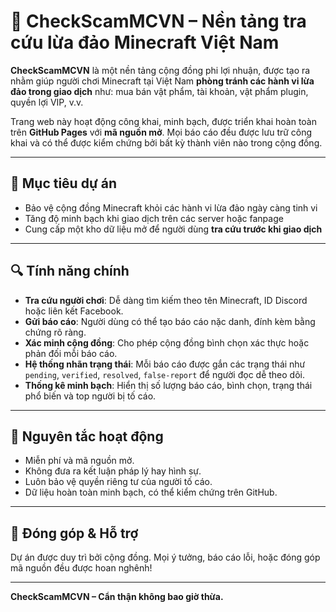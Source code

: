 # 🌌 CheckScamMCVN – Nền tảng tra cứu lừa đảo Minecraft Việt Nam

**CheckScamMCVN** là một nền tảng cộng đồng phi lợi nhuận, được tạo ra nhằm giúp người chơi Minecraft tại Việt Nam **phòng tránh các hành vi lừa đảo trong giao dịch** như: mua bán vật phẩm, tài khoản, vật phẩm plugin, quyền lợi VIP, v.v.

Trang web này hoạt động công khai, minh bạch, được triển khai hoàn toàn trên **GitHub Pages** với **mã nguồn mở**. Mọi báo cáo đều được lưu trữ công khai và có thể được kiểm chứng bởi bất kỳ thành viên nào trong cộng đồng.

---

## 🎯 Mục tiêu dự án

- Bảo vệ cộng đồng Minecraft khỏi các hành vi lừa đảo ngày càng tinh vi
- Tăng độ minh bạch khi giao dịch trên các server hoặc fanpage
- Cung cấp một kho dữ liệu mở để người dùng **tra cứu trước khi giao dịch**

---

## 🔍 Tính năng chính

- **Tra cứu người chơi**: Dễ dàng tìm kiếm theo tên Minecraft, ID Discord hoặc liên kết Facebook.
- **Gửi báo cáo**: Người dùng có thể tạo báo cáo nặc danh, đính kèm bằng chứng rõ ràng.
- **Xác minh cộng đồng**: Cho phép cộng đồng bình chọn xác thực hoặc phản đối mỗi báo cáo.
- **Hệ thống nhãn trạng thái**: Mỗi báo cáo được gắn các trạng thái như `pending`, `verified`, `resolved`, `false-report` để người đọc dễ theo dõi.
- **Thống kê minh bạch**: Hiển thị số lượng báo cáo, bình chọn, trạng thái phổ biến và top người bị tố cáo.

---

## 🧾 Nguyên tắc hoạt động

- Miễn phí và mã nguồn mở.
- Không đưa ra kết luận pháp lý hay hình sự.
- Luôn bảo vệ quyền riêng tư của người tố cáo.
- Dữ liệu hoàn toàn minh bạch, có thể kiểm chứng trên GitHub.

---


## 🤝 Đóng góp & Hỗ trợ

Dự án được duy trì bởi cộng đồng. Mọi ý tưởng, báo cáo lỗi, hoặc đóng góp mã nguồn đều được hoan nghênh!

---

**CheckScamMCVN – Cẩn thận không bao giờ thừa.**
